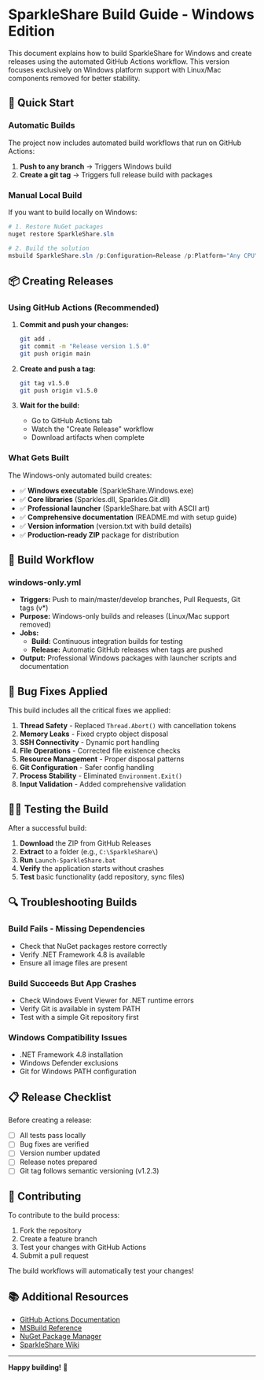 # SparkleShare Build Guide - Windows Edition

This document explains how to build SparkleShare for Windows and create releases using the automated GitHub Actions workflow. This version focuses exclusively on Windows platform support with Linux/Mac components removed for better stability.

## 🚀 Quick Start

### Automatic Builds

The project now includes automated build workflows that run on GitHub Actions:

1. **Push to any branch** → Triggers Windows build
2. **Create a git tag** → Triggers full release build with packages

### Manual Local Build

If you want to build locally on Windows:

```powershell
# 1. Restore NuGet packages
nuget restore SparkleShare.sln

# 2. Build the solution
msbuild SparkleShare.sln /p:Configuration=Release /p:Platform="Any CPU"
```

## 📦 Creating Releases

### Using GitHub Actions (Recommended)

1. **Commit and push your changes:**
   ```bash
   git add .
   git commit -m "Release version 1.5.0"
   git push origin main
   ```

2. **Create and push a tag:**
   ```bash
   git tag v1.5.0
   git push origin v1.5.0
   ```

3. **Wait for the build:**
   - Go to GitHub Actions tab
   - Watch the "Create Release" workflow
   - Download artifacts when complete

### What Gets Built

The Windows-only automated build creates:
- ✅ **Windows executable** (SparkleShare.Windows.exe)
- ✅ **Core libraries** (Sparkles.dll, Sparkles.Git.dll)
- ✅ **Professional launcher** (SparkleShare.bat with ASCII art)
- ✅ **Comprehensive documentation** (README.md with setup guide)
- ✅ **Version information** (version.txt with build details)
- ✅ **Production-ready ZIP** package for distribution

## 🔧 Build Workflow

### windows-only.yml
- **Triggers:** Push to main/master/develop branches, Pull Requests, Git tags (v*)
- **Purpose:** Windows-only builds and releases (Linux/Mac support removed)
- **Jobs:**
  - **Build:** Continuous integration builds for testing
  - **Release:** Automatic GitHub releases when tags are pushed
- **Output:** Professional Windows packages with launcher scripts and documentation

## 🐛 Bug Fixes Applied

This build includes all the critical fixes we applied:

1. **Thread Safety** - Replaced `Thread.Abort()` with cancellation tokens
2. **Memory Leaks** - Fixed crypto object disposal
3. **SSH Connectivity** - Dynamic port handling  
4. **File Operations** - Corrected file existence checks
5. **Resource Management** - Proper disposal patterns
6. **Git Configuration** - Safer config handling
7. **Process Stability** - Eliminated `Environment.Exit()`
8. **Input Validation** - Added comprehensive validation

## 🏃‍♂️ Testing the Build

After a successful build:

1. **Download** the ZIP from GitHub Releases
2. **Extract** to a folder (e.g., `C:\SparkleShare\`)
3. **Run** `Launch-SparkleShare.bat`
4. **Verify** the application starts without crashes
5. **Test** basic functionality (add repository, sync files)

## 🔍 Troubleshooting Builds

### Build Fails - Missing Dependencies
- Check that NuGet packages restore correctly
- Verify .NET Framework 4.8 is available
- Ensure all image files are present

### Build Succeeds But App Crashes
- Check Windows Event Viewer for .NET runtime errors
- Verify Git is available in system PATH
- Test with a simple Git repository first

### Windows Compatibility Issues
- .NET Framework 4.8 installation
- Windows Defender exclusions
- Git for Windows PATH configuration

## 📋 Release Checklist

Before creating a release:

- [ ] All tests pass locally
- [ ] Bug fixes are verified
- [ ] Version number updated
- [ ] Release notes prepared
- [ ] Git tag follows semantic versioning (v1.2.3)

## 🤝 Contributing

To contribute to the build process:

1. Fork the repository
2. Create a feature branch
3. Test your changes with GitHub Actions
4. Submit a pull request

The build workflows will automatically test your changes!

## 📚 Additional Resources

- [GitHub Actions Documentation](https://docs.github.com/en/actions)
- [MSBuild Reference](https://docs.microsoft.com/en-us/visualstudio/msbuild/)
- [NuGet Package Manager](https://docs.microsoft.com/en-us/nuget/)
- [SparkleShare Wiki](https://github.com/hbons/SparkleShare/wiki)

---

**Happy building!** 🎉
